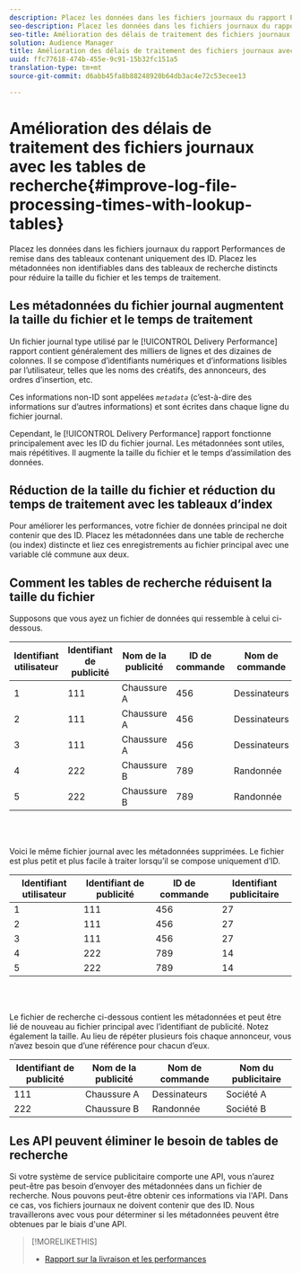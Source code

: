 ```yaml
---
description: Placez les données dans les fichiers journaux du rapport Performances de remise dans des tableaux contenant uniquement des ID. Placez les métadonnées non identifiables dans des tableaux de recherche distincts pour réduire la taille du fichier et les temps de traitement.
seo-description: Placez les données dans les fichiers journaux du rapport Performances de remise dans des tableaux contenant uniquement des ID. Placez les métadonnées non identifiables dans des tableaux de recherche distincts pour réduire la taille du fichier et les temps de traitement.
seo-title: Amélioration des délais de traitement des fichiers journaux avec les tables de recherche
solution: Audience Manager
title: Amélioration des délais de traitement des fichiers journaux avec les tables de recherche
uuid: ffc77618-474b-455e-9c91-15b32fc151a5
translation-type: tm+mt
source-git-commit: d6abb45fa8b88248920b64db3ac4e72c53ecee13

---
```



# Amélioration des délais de traitement des fichiers journaux avec les tables de recherche{#improve-log-file-processing-times-with-lookup-tables}

Placez les données dans les fichiers journaux du rapport Performances de remise dans des tableaux contenant uniquement des ID. Placez les métadonnées non identifiables dans des tableaux de recherche distincts pour réduire la taille du fichier et les temps de traitement.

<!-- 

c_lookup_tables.xml

 -->

## Les métadonnées du fichier journal augmentent la taille du fichier et le temps de traitement

Un fichier journal type utilisé par le [!UICONTROL Delivery Performance] rapport contient généralement des milliers de lignes et des dizaines de colonnes. Il se compose d’identifiants numériques et d’informations lisibles par l’utilisateur, telles que les noms des créatifs, des annonceurs, des ordres d’insertion, etc.

Ces informations non-ID sont appelées *`metadata`* (c’est-à-dire des informations sur d’autres informations) et sont écrites dans chaque ligne du fichier journal.

Cependant, le [!UICONTROL Delivery Performance] rapport fonctionne principalement avec les ID du fichier journal. Les métadonnées sont utiles, mais répétitives. Il augmente la taille du fichier et le temps d’assimilation des données.

## Réduction de la taille du fichier et réduction du temps de traitement avec les tableaux d’index

Pour améliorer les performances, votre fichier de données principal ne doit contenir que des ID. Placez les métadonnées dans une table de recherche (ou index) distincte et liez ces enregistrements au fichier principal avec une variable clé commune aux deux.

## Comment les tables de recherche réduisent la taille du fichier

Supposons que vous ayez un fichier de données qui ressemble à celui ci-dessous.

| Identifiant utilisateur | Identifiant de publicité | Nom de la publicité | ID de commande | Nom de commande | Identifiant publicitaire | Nom du publicitaire |
|---|---|---|---|---|---|---|
| 1 | 111 | Chaussure A | 456 | Dessinateurs | 27 | Société A |
| 2 | 111 | Chaussure A | 456 | Dessinateurs | 27 | Société A |
| 3 | 111 | Chaussure A | 456 | Dessinateurs | 27 | Société A |
| 4 | 222 | Chaussure B | 789 | Randonnée | 14 | Société B |
| 5 | 222 | Chaussure B | 789 | Randonnée | 14 | Société B |

<br> 

Voici le même fichier journal avec les métadonnées supprimées. Le fichier est plus petit et plus facile à traiter lorsqu’il se compose uniquement d’ID.

| Identifiant utilisateur | Identifiant de publicité | ID de commande | Identifiant publicitaire |
|---|---|---|---|
| 1 | 111 | 456 | 27 |
| 2 | 111 | 456 | 27 |
| 3 | 111 | 456 | 27 |
| 4 | 222 | 789 | 14 |
| 5 | 222 | 789 | 14 |

<br> 

Le fichier de recherche ci-dessous contient les métadonnées et peut être lié de nouveau au fichier principal avec l’identifiant de publicité. Notez également la taille. Au lieu de répéter plusieurs fois chaque annonceur, vous n’avez besoin que d’une référence pour chacun d’eux.

| Identifiant de publicité | Nom de la publicité | Nom de commande | Nom du publicitaire |
|---|---|---|---|
| 111 | Chaussure A | Dessinateurs | Société A |
| 222 | Chaussure B | Randonnée | Société B |

## Les API peuvent éliminer le besoin de tables de recherche

Si votre système de service publicitaire comporte une API, vous n’aurez peut-être pas besoin d’envoyer des métadonnées dans un fichier de recherche. Nous pouvons peut-être obtenir ces informations via l'API. Dans ce cas, vos fichiers journaux ne doivent contenir que des ID. Nous travaillerons avec vous pour déterminer si les métadonnées peuvent être obtenues par le biais d'une API.

>[!MORELIKETHIS]
>
>* [Rapport sur la livraison et les performances](../../reporting/dynamic-reports/delivery-performance-report.md)

